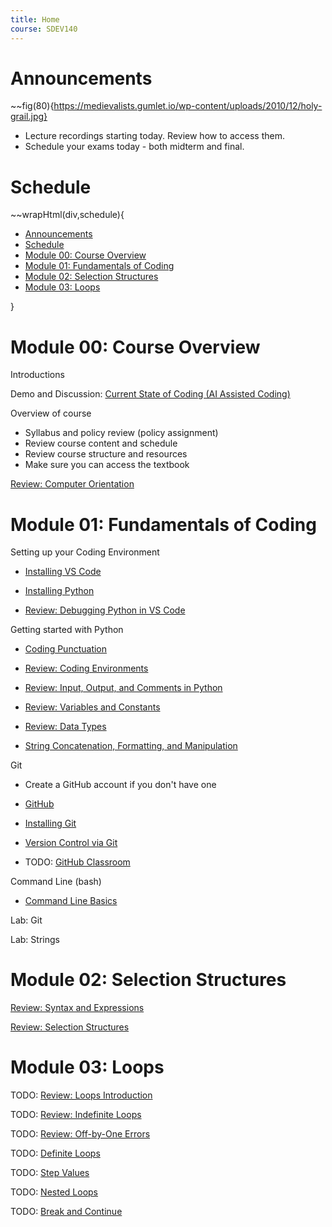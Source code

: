 ```yaml
---
title: Home
course: SDEV140
---
```


# Announcements

~~fig(80){https://medievalists.gumlet.io/wp-content/uploads/2010/12/holy-grail.jpg}

- Lecture recordings starting today. Review how to access them.
- Schedule your exams today - both midterm and final.

# Schedule

~~wrapHtml(div,schedule){

- [Announcements](#announcements)
- [Schedule](#schedule)
- [Module 00: Course Overview](#module-00-course-overview)
- [Module 01: Fundamentals of Coding](#module-01-fundamentals-of-coding)
- [Module 02: Selection Structures](#module-02-selection-structures)
- [Module 03: Loops](#module-03-loops)

}

# Module 00: Course Overview

Introductions

Demo and Discussion: [Current State of Coding (AI Assisted Coding)](cannonball.txt)

Overview of course

- Syllabus and policy review (policy assignment)
- Review course content and schedule
- Review course structure and resources
- Make sure you can access the textbook

[Review: Computer Orientation](../common/computer_orientation.html?course=SDEV140)

# Module 01: Fundamentals of Coding

Setting up your Coding Environment

- [Installing VS Code](../common/installing_vs_code.html?course=SDEV140)

- [Installing Python](../common/installing_python.html?course=SDEV140)

- [Review: Debugging Python in VS Code](../common/vs_code_debugging.html?course=SDEV140)

Getting started with Python

- [Coding Punctuation](../common/coding_punctuation.html?course=SDEV140)

- [Review: Coding Environments](../SDEV120/coding_environments.html?course=SDEV140)

- [Review: Input, Output, and Comments in Python](../SDEV120/input_output_comments_python.html?course=SDEV140)

- [Review: Variables and Constants](../SDEV120/variables_and_constants.html?course=SDEV140)

- [Review: Data Types](../SDEV120/data_types.html?course=SDEV140)

- [String Concatenation, Formatting, and Manipulation](string_manipulation.html)

Git

- Create a GitHub account if you don't have one

- [GitHub](../common/github.html?course=SDEV140)

- [Installing Git](../common/installing_git.html?course=SDEV140)

- [Version Control via Git](../common/git_version_control.html?course=SDEV140)

- TODO: [GitHub Classroom](../common/github_classroom.html?course=SDEV140)

Command Line (bash)

- [Command Line Basics](../common/basic_shell_commands.html?course=SDEV140)

Lab: Git

Lab: Strings

# Module 02: Selection Structures

[Review: Syntax and Expressions](../SDEV120/syntax_expressions.html?course=SDEV140)

[Review: Selection Structures](../SDEV120/selection.html?course=SDEV140)

# Module 03: Loops

<!-- "Reviews" will be broken up on SDEV120 notes; currently they're in one big file -->

TODO: [Review: Loops Introduction](loops_introduction.html)

TODO: [Review: Indefinite Loops](indefinite_loops.html)

TODO: [Review: Off-by-One Errors](off_by_one_errors.html)

TODO: [Definite Loops](definite_loops.html)

TODO: [Step Values](step_values.html)

TODO: [Nested Loops](nested_loops.html)

TODO: [Break and Continue](break_continue.html)

<!-- # Module 03: Functions and Modularity

## Day 4

[Functions](functions.html)

## Day 5

[Error Handling and Input Validation](error_handling.html)

# Module 04: Loops

## Day 6

[Loops](loops.html)

## Day 7

[Loops](loops.html)

# Midterm

## Day 8

Midterm

# Module 05: Sequences and Mappings

## Day 9

Informal Zoom poll - how comfortable are we with arrays?

Review: [Arrays](../SDEV120/arrays.html?course=SDEV140)

[Bubble Sort](https://github.com/mpjovanovich/ivy_tech/blob/main/SDEV120_Computing_Logic/bubble_sort.py)

- [Visual reference](https://miro.medium.com/v2/resize:fit:1400/1*-qR66X2iwdcjhaqq10y9JQ.gif)

Lab, walkthrough or partial walkthrough

## Day 10

Multidimensional Arrays

[Dictionaries](dictionaries.html)

# Module 06: Event Driven Programming

## Day 11

[Event Driven Programming](event_driven_programming.html)

## Day 12

# Module 07: File I/O and Parsing

[File I/O](file_io.html)

[File Parsing](file_parsing.html)

# Module 08: Object Oriented Programming

## Day 13

[OOP Basics](oop_basics.html)

[Encapsulation](encapsulation.html)

## Day 14

[Inheritance](inheritance.html)

[Abstraction](abstraction.html)

[Polymorphism](polymorphism.html) -->
